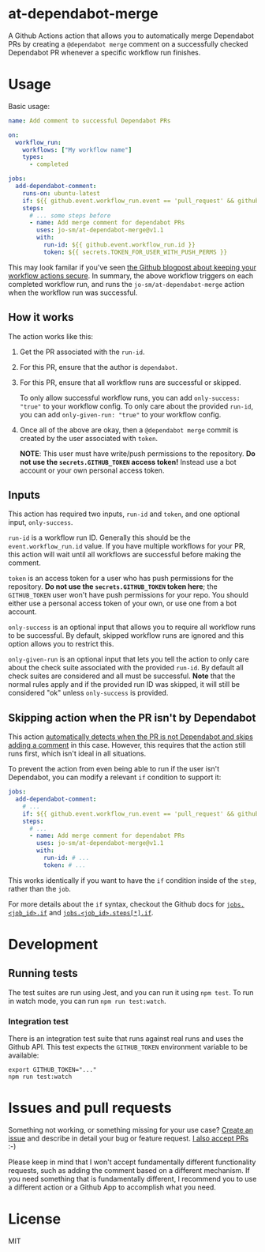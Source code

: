# at-dependabot-merge

A Github Actions action that allows you to automatically merge Dependabot PRs by creating a `@dependabot merge` comment on a successfully checked Dependabot PR whenever a specific workflow run finishes.

# Usage

Basic usage:

```yaml
name: Add comment to successful Dependabot PRs

on:
  workflow_run:
    workflows: ["My workflow name"]
    types:
      - completed

jobs:
  add-dependabot-comment:
    runs-on: ubuntu-latest
    if: ${{ github.event.workflow_run.event == 'pull_request' && github.event.workflow_run.conclusion == 'success' }}
    steps:
      # ... some steps before
      - name: Add merge comment for dependabot PRs
        uses: jo-sm/at-dependabot-merge@v1.1
        with:
          run-id: ${{ github.event.workflow_run.id }}
          token: ${{ secrets.TOKEN_FOR_USER_WITH_PUSH_PERMS }}
```

This may look familar if you've seen [the Github blogpost about keeping your workflow actions secure](https://securitylab.github.com/research/github-actions-preventing-pwn-requests/). In summary, the above workflow triggers on each completed workflow run, and runs the `jo-sm/at-dependabot-merge` action when the workflow run was successful.

## How it works

The action works like this:

1. Get the PR associated with the `run-id`.
2. For this PR, ensure that the author is `dependabot`.
3. For this PR, ensure that all workflow runs are successful or skipped.

   To only allow successful workflow runs, you can add `only-success: "true"` to your workflow config.
   To only care about the provided `run-id`, you can add `only-given-run: "true"` to your workflow config.

4. Once all of the above are okay, then a `@dependabot merge` commit is created by the user associated with `token`.

   **NOTE**: This user must have write/push permissions to the repository. **Do not use the `secrets.GITHUB_TOKEN` access token!** Instead use a bot account or your own personal access token.

## Inputs

This action has required two inputs, `run-id` and `token`, and one optional input, `only-success`.

`run-id` is a workflow run ID. Generally this should be the `event.workflow_run.id` value. If you have multiple workflows for your PR, this action will wait until all workflows are successful before making the comment.

`token` is an access token for a user who has push permissions for the repository. **Do not use the `secrets.GITHUB_TOKEN` token here**; the `GITHUB_TOKEN` user won't have push permissions for your repo. You should either use a personal access token of your own, or use one from a bot account.

`only-success` is an optional input that allows you to require all workflow runs to be successful. By default, skipped workflow runs are ignored and this option allows you to restrict this.

`only-given-run` is an optional input that lets you tell the action to only care about the check suite associated with the provided `run-id`. By default all check suites are considered and all must be successful. **Note** that the normal rules apply and if the provided run ID was skipped, it will still be considered "ok" unless `only-success` is provided.

## Skipping action when the PR isn't by Dependabot

This action [automatically detects when the PR is not Dependabot and skips adding a comment](https://github.com/jo-sm/at-dependabot-merge/blob/2096326539ad22ecd157850115385ef8885d95fd/src/action.js#L24-L29) in this case. However, this requires that the action still runs first, which isn't ideal in all situations.

To prevent the action from even being able to run if the user isn't Dependabot, you can modify a relevant `if` condition to support it:

```yaml
jobs:
  add-dependabot-comment:
    # ...
    if: ${{ github.event.workflow_run.event == 'pull_request' && github.event.workflow_run.conclusion == 'success' && github.actor == 'dependabot[bot]' }}
    steps:
      # ...
      - name: Add merge comment for dependabot PRs
        uses: jo-sm/at-dependabot-merge@v1.1
        with:
          run-id: # ...
          token: # ...
```

This works identically if you want to have the `if` condition inside of the `step`, rather than the `job`.

For more details about the `if` syntax, checkout the Github docs for [`jobs.<job_id>.if`](https://docs.github.com/en/actions/reference/workflow-syntax-for-github-actions#jobsjob_idif) and [`jobs.<job_id>.steps[*].if`](https://docs.github.com/en/actions/reference/workflow-syntax-for-github-actions#jobsjob_idstepsif).

# Development

## Running tests

The test suites are run using Jest, and you can run it using `npm test`. To run in watch mode, you can run `npm run test:watch`.

### Integration test

There is an integration test suite that runs against real runs and uses the Github API. This test expects the `GITHUB_TOKEN` environment variable to be available:

```
export GITHUB_TOKEN="..."
npm run test:watch
```

# Issues and pull requests

Something not working, or something missing for your use case? [Create an issue](https://github.com/jo-sm/automerge-dependabot/issues) and describe in detail your bug or feature request. [I also accept PRs](https://github.com/jo-sm/automerge-dependabot/compare) :-)

Please keep in mind that I won't accept fundamentally different functionality requests, such as adding the comment based on a different mechanism. If you need something that is fundamentally different, I recommend you to use a different action or a Github App to accomplish what you need.

# License

MIT
